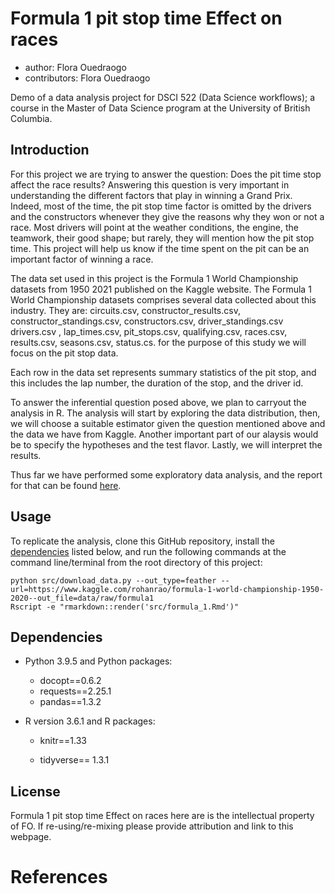 
# Formula 1 pit stop time Effect on races

-   author: Flora Ouedraogo
-   contributors: Flora Ouedraogo

Demo of a data analysis project for DSCI 522 (Data Science workflows); a course in the Master of Data Science program at the University of British Columbia.

## Introduction

For this project we are trying to answer the question: Does the pit time stop affect the race results? Answering this question is very important in understanding the different factors that play in winning a Grand Prix. Indeed, most of the time, the pit stop time factor is omitted by the drivers and the constructors whenever they give the reasons why they won or not a race. Most drivers will point at the weather conditions, the engine, the teamwork, their good shape; but rarely, they will mention how the pit stop time. This project will help us know if the time spent on the pit can be an important factor of winning a race.

The data set used in this project is the Formula 1 World Championship datasets from 1950 2021 published on the Kaggle website. The Formula 1 World Championship datasets comprises several data collected about this industry. They are: circuits.csv, constructor_results.csv, constructor_standings.csv, constructors.csv, driver_standings.csv drivers.csv , lap_times.csv, pit_stops.csv, qualifying.csv, races.csv, results.csv, seasons.csv, status.cs. for the purpose of this study we will focus on the pit stop data.

Each row in the data set represents summary statistics of the pit stop, and this includes the lap number, the duration of the stop, and the driver id.

To answer the inferential question posed above, we plan to carryout the analysis in R. The analysis will start by exploring the data distribution, then, we will choose a suitable estimator given the question mentioned above and the data we have from Kaggle. Another important part of our alaysis would be to specify the hypotheses and the test flavor. Lastly, we will interpret the results.

Thus far we have performed some exploratory data analysis, and the report for that can be found [here](src/breast_cancer_eda.md).

## Usage

To replicate the analysis, clone this GitHub repository, install the [dependencies](#dependencies) listed below, and run the following commands at the command line/terminal from the root directory of this project:

    python src/download_data.py --out_type=feather --url=https://www.kaggle.com/rohanrao/formula-1-world-championship-1950-2020--out_file=data/raw/formula1
    Rscript -e "rmarkdown::render('src/formula_1.Rmd')"

## Dependencies

-   Python 3.9.5 and Python packages:

    -   docopt==0.6.2
    -   requests==2.25.1
    -   pandas==1.3.2

-   R version 3.6.1 and R packages:

    -   knitr==1.33

    -   tidyverse== 1.3.1

## License

Formula 1 pit stop time Effect on races here are is the intellectual property of FO. If re-using/re-mixing please provide attribution and link to this webpage.

# References
